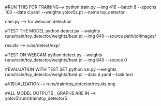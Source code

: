 #RUN THIS FOR TRAINING-->
python train.py --img 416 --batch 8 --epochs 100 --data d.yaml --weights yolov5s.pt --name toy_detector

cam.py --> for webcam detection

#TEST THE MODEL
python detect.py --weights runs/train/toy_detector/weights/best.pt --img 640 --source path/to/images/

results --> runs/detect/exp/


#TEST ON WEBCAM 
python detect.py --weights runs/train/toy_detector/weights/best.pt --img 640 --source 0

#EVALUATION WITH TEST SET
python val.py --weights runs/train/toy_detector/weights/best.pt --data d.yaml --task test


#VISUALIZATION-->
runs/train/toy_detector/results.png

#ALL MODEL OUTPUTS , GRAPHS ARE IN --> yolov5\runs\train\toy_detector5
